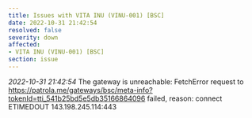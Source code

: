 ```yaml
---
title: Issues with VITA INU (VINU-001) [BSC]
date: 2022-10-31 21:42:54
resolved: false
severity: down
affected:
- VITA INU (VINU-001) [BSC]
section: issue
---
```


*2022-10-31 21:42:54* The gateway is unreachable: FetchError request to https://patrola.me/gateways/bsc/meta-info?tokenId=tti_541b25bd5e5db35166864096 failed, reason: connect ETIMEDOUT 143.198.245.114:443